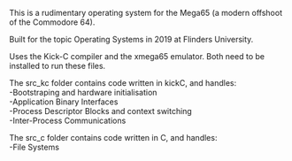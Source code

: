 This is a rudimentary operating system for the Mega65 (a modern offshoot of the Commodore 64). 

Built for the topic Operating Systems in 2019 at Flinders University. 

Uses the Kick-C compiler and the xmega65 emulator. Both need to be installed to run these files. 

The src_kc folder contains code written in kickC, and handles:  
-Bootstraping and hardware initialisation  
-Application Binary Interfaces  
-Process Descriptor Blocks and context switching  
-Inter-Process Communications  

The src_c folder contains code written in C, and handles:  
-File Systems
